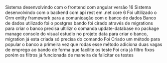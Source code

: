 Sistema desenvolvindo com o frontend com angular versão 16
Sistema desenvolvindo com o backend com api rest em .net core 6
Foi ultilizado o Orm entity framework para a comunicação com o banco de dados
Banco de dados utilizado foi o postgres
bando foi cirado através de migrations para criar o banco
precisa ultilizr o comanda update-database no package manage console do visual estudio no projeto data
para criar o banco, migration já esta criada só precisa do comando
Foi Criado um método para popular o banco a primeira vez que rodas esse método adiciona duas vagas de emprego ao bando de forma que facilite os teste
Foi cria já filtro fixos porém os filtros já funcionada de maneira de falicitar os testes
